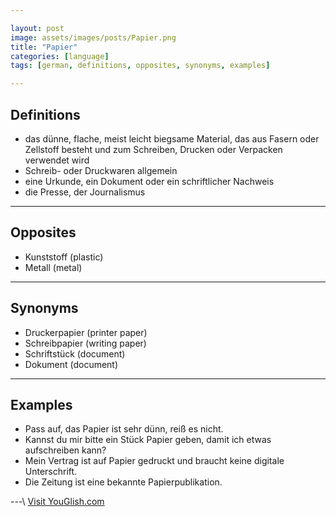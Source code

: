 ```yaml
---

layout: post
image: assets/images/posts/Papier.png
title: "Papier"
categories: [language]
tags: [german, definitions, opposites, synonyms, examples]

---
```


## Definitions

- das dünne, flache, meist leicht biegsame Material, das aus Fasern oder Zellstoff besteht und zum Schreiben, Drucken oder Verpacken verwendet wird
- Schreib- oder Druckwaren allgemein
- eine Urkunde, ein Dokument oder ein schriftlicher Nachweis
- die Presse, der Journalismus

---

## Opposites

- Kunststoff (plastic)
- Metall (metal)

---

## Synonyms

- Druckerpapier (printer paper)
- Schreibpapier (writing paper)
- Schriftstück (document)
- Dokument (document)

---

## Examples

- Pass auf, das Papier ist sehr dünn, reiß es nicht.
- Kannst du mir bitte ein Stück Papier geben, damit ich etwas aufschreiben kann?
- Mein Vertrag ist auf Papier gedruckt und braucht keine digitale Unterschrift.
- Die Zeitung ist eine bekannte Papierpublikation.

---\ <a id="yg-widget-0" class="youglish-widget" data-query="Papier" data-lang="german" data-components="8412" data-auto-start="0" data-bkg-color="theme_light" data-title="How%20to%20pronounce%20Papier%20in%20German"  rel="nofollow" href="https://youglish.com">Visit YouGlish.com</a><script async src="https://youglish.com/public/emb/widget.js" charset="utf-8"></script>